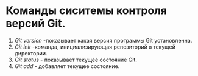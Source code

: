 # Команды сиситемы контроля версий Git.

1. *Git version* -показывает какая версия программы Git установленна.
2. *Git init* -команда, инициализирующая репозиторий в текущей директории.
3. *Git status* - показывает текущее состояние Git. 
4. *Git add* - добавляет текущее состояние.
